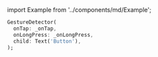 import Example from '../components/md/Example';

<Example flutter>

```dart
GestureDetector(
  onTap: _onTap,
  onLongPress: _onLongPress,
  child: Text('Button'),
);
```

</Example>

